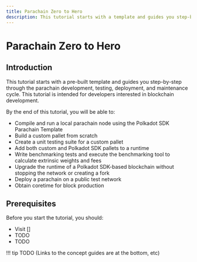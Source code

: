 ```yaml
---
title: Parachain Zero to Hero
description: This tutorial starts with a template and guides you step-by-step through parachain development, testing, and deployment, including obtaining coretime.
---
```


# Parachain Zero to Hero

## Introduction

This tutorial starts with a pre-built template and guides you step-by-step through the parachain development, testing, deployment, and maintenance cycle. This tutorial is intended for developers interested in blockchain development.

By the end of this tutorial, you will be able to:

- Compile and run a local parachain node using the Polkadot SDK Parachain Template
- Build a custom pallet from scratch
- Create a unit testing suite for a custom pallet
- Add both custom and Polkadot SDK pallets to a runtime
- Write benchmarking tests and execute the benchmarking tool to calculate extrinsic weights and fees
- Upgrade the runtime of a Polkadot SDK-based blockchain without stopping the network or creating a fork
- Deploy a parachain on a public test network
- Obtain coretime for block production

## Prerequisites

Before you start the tutorial, you should: 

- Visit []
- TODO
- TODO

!!! tip
    TODO (Links to the concept guides are at the bottom, etc)



